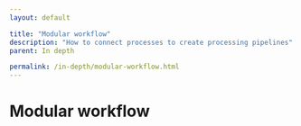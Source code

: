 ```yaml
---
layout: default

title: "Modular workflow"
description: "How to connect processes to create processing pipelines"
parent: In depth

permalink: /in-depth/modular-workflow.html
---
```


# Modular workflow